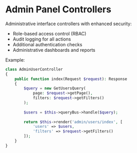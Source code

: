 # Admin Panel Controllers

Administrative interface controllers with enhanced security:

- Role-based access control (RBAC)
- Audit logging for all actions
- Additional authentication checks
- Administrative dashboards and reports

Example:

```php
class AdminUserController
{
    public function index(Request $request): Response
    {
        $query = new GetUsersQuery(
            page: $request->getPage(),
            filters: $request->getFilters()
        );
        
        $users = $this->queryBus->handle($query);
        
        return $this->render('admin/users/index', [
            'users' => $users,
            'filters' => $request->getFilters()
        ]);
    }
}
```